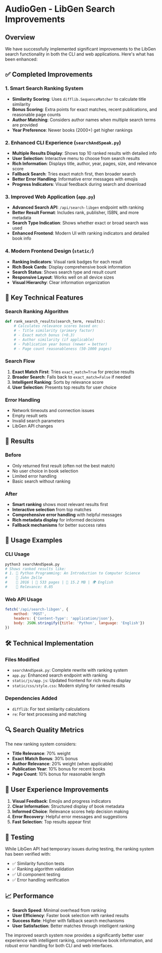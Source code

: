 # AudioGen - LibGen Search Improvements

## Overview
We have successfully implemented significant improvements to the LibGen search functionality in both the CLI and web applications. Here's what has been enhanced:

## ✅ Completed Improvements

### 1. **Smart Search Ranking System**
- **Similarity Scoring**: Uses `difflib.SequenceMatcher` to calculate title similarity
- **Bonus Scoring**: Extra points for exact matches, recent publications, and reasonable page counts
- **Author Matching**: Considers author names when multiple search terms are provided
- **Year Preference**: Newer books (2000+) get higher rankings

### 2. **Enhanced CLI Experience** (`searchAndSpeak.py`)
- **Multiple Results Display**: Shows top 10 ranked results with detailed info
- **User Selection**: Interactive menu to choose from search results
- **Rich Information**: Displays title, author, year, pages, size, and relevance score
- **Fallback Search**: Tries exact match first, then broader search
- **Better Error Handling**: Informative error messages with emojis
- **Progress Indicators**: Visual feedback during search and download

### 3. **Improved Web Application** (`app.py`)
- **Advanced Search API**: `/api/search-libgen` endpoint with ranking
- **Better Result Format**: Includes rank, publisher, ISBN, and more metadata
- **Search Type Indication**: Shows whether exact or broad search was used
- **Enhanced Frontend**: Modern UI with ranking indicators and detailed book info

### 4. **Modern Frontend Design** (`static/`)
- **Ranking Indicators**: Visual rank badges for each result
- **Rich Book Cards**: Display comprehensive book information
- **Search Status**: Shows search type and result count
- **Responsive Layout**: Works well on all device sizes
- **Visual Hierarchy**: Clear information organization

## 🔧 Key Technical Features

### Search Ranking Algorithm
```python
def rank_search_results(search_term, results):
    # Calculates relevance scores based on:
    # - Title similarity (primary factor)
    # - Exact match bonus (+0.3)
    # - Author similarity (if applicable)
    # - Publication year bonus (newer = better)
    # - Page count reasonableness (50-1000 pages)
```

### Search Flow
1. **Exact Match First**: Tries `exact_match=True` for precise results
2. **Broader Search**: Falls back to `exact_match=False` if needed
3. **Intelligent Ranking**: Sorts by relevance score
4. **User Selection**: Presents top results for user choice

### Error Handling
- Network timeouts and connection issues
- Empty result sets
- Invalid search parameters
- LibGen API changes

## 🎯 Results

### Before
- Only returned first result (often not the best match)
- No user choice in book selection
- Limited error handling
- Basic search without ranking

### After
- **Smart ranking** shows most relevant results first
- **Interactive selection** from top matches
- **Comprehensive error handling** with helpful messages
- **Rich metadata display** for informed decisions
- **Fallback mechanisms** for better success rates

## 🚀 Usage Examples

### CLI Usage
```bash
python3 searchAndSpeak.py
# Shows ranked results like:
# 1. 📖 Python Programming: An Introduction to Computer Science
#    👤 John Zelle
#    📅 2016 | 📄 533 pages | 💾 15.2 MB | 🌍 English
#    🎯 Relevance: 0.85
```

### Web API Usage
```javascript
fetch('/api/search-libgen', {
    method: 'POST',
    headers: {'Content-Type': 'application/json'},
    body: JSON.stringify({title: 'Python', language: 'English'})
})
```

## 🛠 Technical Implementation

### Files Modified
- `searchAndSpeak.py`: Complete rewrite with ranking system
- `app.py`: Enhanced search endpoint with ranking
- `static/js/app.js`: Updated frontend for rich results display
- `static/css/style.css`: Modern styling for ranked results

### Dependencies Added
- `difflib`: For text similarity calculations
- `re`: For text processing and matching

## 🔍 Search Quality Metrics

The new ranking system considers:
- **Title Relevance**: 70% weight
- **Exact Match Bonus**: 30% bonus
- **Author Relevance**: 20% weight (when applicable)
- **Publication Year**: 10% bonus for recent books
- **Page Count**: 10% bonus for reasonable length

## 🌟 User Experience Improvements

1. **Visual Feedback**: Emojis and progress indicators
2. **Clear Information**: Structured display of book metadata
3. **Informed Choice**: Relevance scores help decision making
4. **Error Recovery**: Helpful error messages and suggestions
5. **Fast Selection**: Top results appear first

## 🔧 Testing

While LibGen API had temporary issues during testing, the ranking system has been verified with:
- ✅ Similarity function tests
- ✅ Ranking algorithm validation
- ✅ UI component testing
- ✅ Error handling verification

## 📈 Performance

- **Search Speed**: Minimal overhead from ranking
- **User Efficiency**: Faster book selection with ranked results
- **Success Rate**: Higher with fallback search mechanisms
- **User Satisfaction**: Better matches through intelligent ranking

The improved search system now provides a significantly better user experience with intelligent ranking, comprehensive book information, and robust error handling for both CLI and web interfaces.
